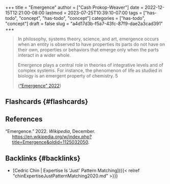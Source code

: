+++
title = "Emergence"
author = ["Cash Prokop-Weaver"]
date = 2022-12-15T12:21:00-08:00
lastmod = 2023-07-25T10:39:10-07:00
tags = ["has-todo", "concept", "has-todo", "concept"]
categories = ["has-todo", "concept"]
draft = false
slug = "a4d17d3b-f5a7-43fc-87f9-dae2a3cad391"
+++

> In philosophy, systems theory, science, and art, emergence occurs when an entity is observed to have properties its parts do not have on their own, properties or behaviors that emerge only when the parts interact in a wider whole.
>
> Emergence plays a central role in theories of integrative levels and of complex systems. For instance, the phenomenon of life as studied in biology is an emergent property of chemistry. 5
>
> (<a href="#citeproc_bib_item_1">“Emergence” 2022</a>)


## Flashcards {#flashcards}

## References

<style>.csl-entry{text-indent: -1.5em; margin-left: 1.5em;}</style><div class="csl-bib-body">
  <div class="csl-entry"><a id="citeproc_bib_item_1"></a>“Emergence.” 2022. <i>Wikipedia</i>, December. <a href="https://en.wikipedia.org/w/index.php?title=Emergence&oldid=1125032050">https://en.wikipedia.org/w/index.php?title=Emergence&#38;oldid=1125032050</a>.</div>
</div>


## Backlinks {#backlinks}

-   [Cedric Chin | Expertise Is 'Just' Pattern Matching]({{< relref "chinExpertiseJustPatternMatching2020.md" >}})
